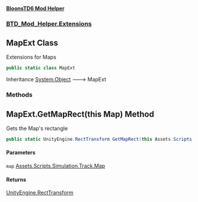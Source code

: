 #### [BloonsTD6 Mod Helper](README.md 'README')
### [BTD_Mod_Helper.Extensions](README.md#BTD_Mod_Helper.Extensions 'BTD_Mod_Helper.Extensions')

## MapExt Class

Extensions for Maps

```csharp
public static class MapExt
```

Inheritance [System.Object](https://docs.microsoft.com/en-us/dotnet/api/System.Object 'System.Object') &#129106; MapExt
### Methods

<a name='BTD_Mod_Helper.Extensions.MapExt.GetMapRect(thisAssets.Scripts.Simulation.Track.Map)'></a>

## MapExt.GetMapRect(this Map) Method

Gets the Map's rectangle

```csharp
public static UnityEngine.RectTransform GetMapRect(this Assets.Scripts.Simulation.Track.Map map);
```
#### Parameters

<a name='BTD_Mod_Helper.Extensions.MapExt.GetMapRect(thisAssets.Scripts.Simulation.Track.Map).map'></a>

`map` [Assets.Scripts.Simulation.Track.Map](https://docs.microsoft.com/en-us/dotnet/api/Assets.Scripts.Simulation.Track.Map 'Assets.Scripts.Simulation.Track.Map')

#### Returns
[UnityEngine.RectTransform](https://docs.microsoft.com/en-us/dotnet/api/UnityEngine.RectTransform 'UnityEngine.RectTransform')